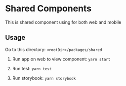 # Shared Components

This is shared component using for both web and mobile


## Usage

Go to this directory: `<rootDir>/packages/shared`

1. Run app on web to view component: `yarn start`

2. Run test: `yarn test`

3. Run storybook: `yarn storybook`
